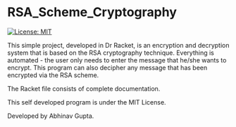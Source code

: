 # RSA_Scheme_Cryptography

[![License: MIT](https://img.shields.io/badge/License-MIT-yellow.svg)](https://raw.githubusercontent.com/AbhinavGupta2002/AstonHack2021/main/LICENSE)

This simple project, developed in Dr Racket, is an encryption and decryption system that is based on the RSA cryptography technique. 
Everything is automated - the user only needs to enter the message that he/she wants to encrypt. 
This program can also decipher any message that has been encrypted via the RSA scheme.

The Racket file consists of complete documentation.

This self developed program is under the MIT License.

Developed by Abhinav Gupta.
